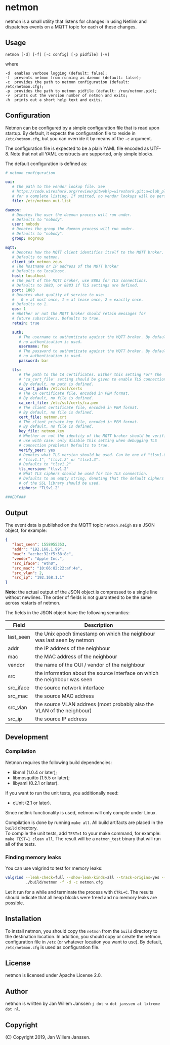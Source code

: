 # netmon

netmon is a small utility that listens for changes in using Netlink and dispatches
events on a MQTT topic for each of these changes.

## Usage

    netmon [-d] [-f] [-c config] [-p pidfile] [-v]

where

    -d  enables verbose logging (default: false);
    -f  prevents netmon from running as daemon (default: false);
    -c  provides the path to netmon configuration (default: /etc/netmon.cfg);
    -p  provides the path to netmon pidfile (default: /run/netmon.pid);
    -v  prints out the version number of netmon and exits;
    -h  prints out a short help text and exits.

## Configuration

Netmon can be configured by a simple configuration file that is read upon 
startup. By default, it expects the configuration file to reside in 
`/etc/netmon.cfg`, but you can override it by means of the `-c` argument.

The configuration file is expected to be a plain YAML file encoded as UTF-8.
Note that not all YAML constructs are supported, only simple blocks.

The default configuration is defined as:

```yaml   
# netmon configuration

oui:
   # the path to the vendor lookup file. See
   # https://code.wireshark.org/review/gitweb?p=wireshark.git;a=blob_plain;f=manuf;hb=HEAD
   # for a complete listing. If omitted, no vendor lookups will be performed.
   file: /etc/netmon_oui.list

daemon:
   # Denotes the user the daemon process will run under.
   # Defaults to "nobody".
   user: nobody
   # Denotes the group the daemon process will run under.
   # Defaults to "nobody".
   group: nogroup

mqtt:
   # Denotes how the MQTT client identifies itself to the MQTT broker.
   # Defaults to netmon.
   client_id: netmon_zeus
   # The hostname or IP address of the MQTT broker
   # Defaults to localhost.
   host: localhost
   # The port of the MQTT broker, use 8883 for TLS connections.
   # Defaults to 1883, or 8883 if TLS settings are defined.
   port: 1883
   # Denotes what quality of service to use: 
   #   0 = at most once, 1 = at lease once, 2 = exactly once.
   # Defaults to 1.
   qos: 1
   # Whether or not the MQTT broker should retain messages for 
   # future subscribers. Defaults to true.
   retain: true

   auth:
      # The username to authenticate against the MQTT broker. By default,
      # no authentication is used.
      username: foo
      # The password to authenticate against the MQTT broker. By default,
      # no authentication is used.
      password: bar

   tls:
      # The path to the CA certificates. Either this setting *or* the
      # 'ca_cert_file' setting should be given to enable TLS connections!
      # By default, no path is defined.
      ca_cert_path: /etc/ssl/certs
      # The CA certificate file, encoded in PEM format.
      # By default, no file is defined.
      ca_cert_file: /etc/ssl/certs/ca.pem
      # The client certificate file, encoded in PEM format.
      # By default, no file is defined.
      cert_file: netmon.crt
      # The client private key file, encoded in PEM format.
      # By default, no file is defined.
      key_file: netmon.key
      # Whether or not the identity of the MQTT broker should be verified.
      # use with case: only disable this setting when debugging TLS 
      # connection problems! Defaults to true.
      verify_peer: yes
      # Denotes what TLS version should be used. Can be one of "tlsv1.0",
      # "tlsv1.1", "tlsv1.2" or "tlsv1.3".
      # Defaults to "tlsv1.2"
      tls_version: "tlsv1.2"
      # What TLS ciphers should be used for the TLS connection.
      # Defaults to an empty string, denoting that the default ciphers
      # of the SSL library should be used.
      ciphers: "TLSv1.2"

###EOF###
```

## Output

The event data is published on the MQTT topic `netmon.neigh` as a JSON object,
for example:

```json
{
   "last_seen": 1558955353,
   "addr": "192.168.1.99",
   "mac": "ac:bc:32:f5:38:8c",
   "vendor": "Apple Inc.",
   "src_iface": "eth0",
   "src_mac": "10:66:82:22:af:4e",
   "src_vlan": 2,
   "src_ip": "192.168.1.1"
}
```

**Note**: the actual output of the JSON object is compressed to a single line
without newlines. The order of fields is not guaranteed to be the same across
restarts of netmon.

The fields in the JSON object have the following semantics:

| Field     | Description                                                                |
|-----------|----------------------------------------------------------------------------|
| last_seen | the Unix epoch timestamp on which the neighbour was last seen by netmon    |
| addr      | the IP address of the neighbour                                            |
| mac       | the MAC address of the neighbour                                           |
| vendor    | the name of the OUI / vendor of the neighbour                              |
| src       | the information about the source interface on which the neighbour was seen |
| src_iface | the source network interface                                               |
| src_mac   | the source MAC address                                                     |
| src_vlan  | the source VLAN address (most probably also the VLAN of the neighbour)     |
| src_ip    | the source IP address                                                      |

## Development

### Compilation

Netmon requires the following build dependencies:

- libmnl (1.0.4 or later);
- libmosquitto (1.5.5 or later);
- libyaml (0.2.1 or later).

If you want to run the unit tests, you additionally need:

- cUnit (2.1 or later).

Since netlink functionality is used, netmon will only compile under Linux.

Compilation is done by running `make all`. All build artifacts are placed in 
the `build` directory.  
To compile the unit tests, add `TEST=1` to your make command, for example:
`make TEST=1 clean all`. The result will be a `netmon_test` binary that will
run all of the tests.

### Finding memory leaks

You can use valgrind to test for memory leaks:

```sh
valgrind --leak-check=full --show-leak-kinds=all --track-origins=yes --verbose \
         ./build/netmon -f -d -c netmon.cfg
```

Let it run for a while and terminate the process with `CTRL+C`. The results 
should indicate that all heap blocks were freed and no memory leaks are 
possible.

## Installation

To install netmon, you should copy the `netmon` from the `build` directory to
the destination location. In addition, you should copy or create the 
netmon configuration file in `/etc` (or whatever location you want to use). By
default, `/etc/netmon.cfg` is used as configuration file.

## License

netmon is licensed under Apache License 2.0.

## Author

netmon is written by Jan Willem Janssen `j dot w dot janssen at lxtreme dot nl`.

## Copyright

(C) Copyright 2019, Jan Willem Janssen.
